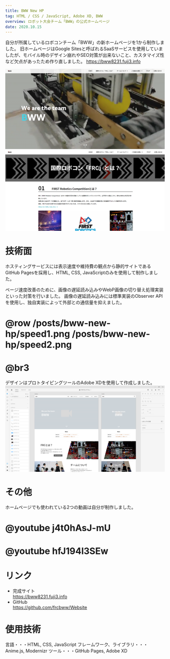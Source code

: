 ```yaml
---
title: BWW New HP
tag: HTML / CSS / JavaScript, Adobe XD, BWW
overview: ロボット大会チーム「BWW」の公式ホームページ
date: 2020.10.15
---
```


自分が所属しているロボコンチーム「BWW」の新ホームページを1から制作しました。
旧ホームページはGoogle Sitesと呼ばれるSaaSサービスを使用していましたが、モバイル時のデザイン崩れやSEO対策が出来ないこと、カスタマイズ性など欠点があったため作り直しました。
https://bww8231.fuji3.info

![](/public/posts/bww-new-hp/home.png)
![](/public/posts/bww-new-hp/frc.png)


# 技術面
ホスティングサービスには表示速度や維持費の観点から静的サイトであるGitHub Pagesを採用し、HTML, CSS, JavaScriptのみを使用して制作しました。

ページ速度改善のために、画像の遅延読み込みやWebP画像の切り替え処理実装といった対策を行いました。 画像の遅延読み込みには標準実装のObserver APIを使用し、独自実装によって外部との通信量を抑えました。
# @row /posts/bww-new-hp/speed1.png /posts/bww-new-hp/speed2.png
# @br3

デザインはプロトタイピングツールのAdobe XDを使用して作成しました。
![](/public/posts/bww-new-hp/mockup.png)


# その他
ホームページでも使われている2つの動画は自分が制作しました。

# @youtube j4t0hAsJ-mU
# @youtube hfJ194l3SEw

# リンク
- 完成サイト  
https://bww8231.fuji3.info
- GitHub  
https://github.com/frcbww/Website


# 使用技術
言語・・・HTML, CSS, JavaScript
フレームワーク、ライブラリ・・・Anime.js, Modernizr
ツール・・・GitHub Pages, Adobe XD